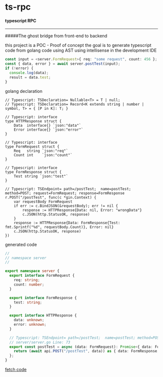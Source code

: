 # ts-rpc

#### typescript RPC

---

#####The ghost bridge from front-end to backend

this project is a POC - Proof of concept
the goal is to generate typescript code from golang code using AST
using intellisense in the development IDE

```typescript
const input = <server.FormRequest>{ req: "some request", count: 456 };
const { data, error } = await server.postTest(input);
if (!error) {
  console.log(data);
  result = data.test;
}
```

golang declaration

```golang
// Typescript: TSDeclaration= Nullable<T> = T | null;
// Typescript: TSDeclaration= Record<K extends string | number | symbol, T> = { [P in K]: T; }

// Typescript: interface
type HTTPResponse struct {
	Data  interface{} `json:"data"`
	Error interface{} `json:"error"`
}

// Typescript: interface
type FormRequest struct {
	Req   string `json:"req"`
	Count int    `json:"count"`
}

// Typescript: interface
type FormResponse struct {
	Test string `json:"test"`
}

// Typescript: TSEndpoint= path=/postTest;  name=postTest; method=POST; request=FormRequest; response=FormResponse
r.POST("/postTest", func(c *gin.Context) {
    var requestBody FormRequest
    if err := c.BindJSON(&requestBody); err != nil {
        response := HTTPResponse{Data: nil, Error: "wrongData"}
        c.JSON(http.StatusOK, response)
    }
    response := HTTPResponse{Data: FormResponse{Test: fmt.Sprintf("%d", requestBody.Count)}, Error: nil}
    c.JSON(http.StatusOK, response)
})
```

generated code

```typescript
//
// namespace server
//

export namespace server {
  export interface FormRequest {
    req: string;
    count: number;
  }

  export interface FormResponse {
    test: string;
  }

  export interface HTTPResponse {
    data: unknown;
    error: unknown;
  }

  // Typescript: TSEndpoint= path=/postTest;  name=postTest; method=POST; request=FormRequest; response=FormResponse
  // server/server.go Line: 73
  export const postTest = async (data: FormRequest): Promise<{ data: FormResponse; error: Nullable<string> }> => {
    return (await api.POST("/postTest", data)) as { data: FormResponse; error: Nullable<string> };
  };
}
```

[fetch code](TsFetch.md)
